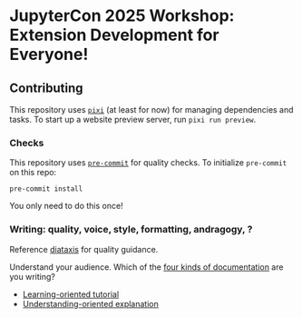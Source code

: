 # JupyterCon 2025 Workshop: Extension Development for Everyone!


## Contributing

This repository uses [`pixi`](https://pixi.sh) (at least for now) for managing
dependencies and tasks.
To start up a website preview server, run `pixi run preview`.


### Checks

This repository uses [`pre-commit`](https://pre-commit.com/) for quality checks.
To initialize `pre-commit` on this repo:

```
pre-commit install
```

You only need to do this once!


### Writing: quality, voice, style, formatting, andragogy, ?

Reference [diataxis](https://diataxis.fr/) for quality guidance.

Understand your audience. Which of the
[four kinds of documentation](https://diataxis.fr/start-here/#the-four-kinds-of-documentation)
are you writing?

* [Learning-oriented tutorial](https://diataxis.fr/tutorials/)
* [Understanding-oriented explanation](https://diataxis.fr/explanation/)
